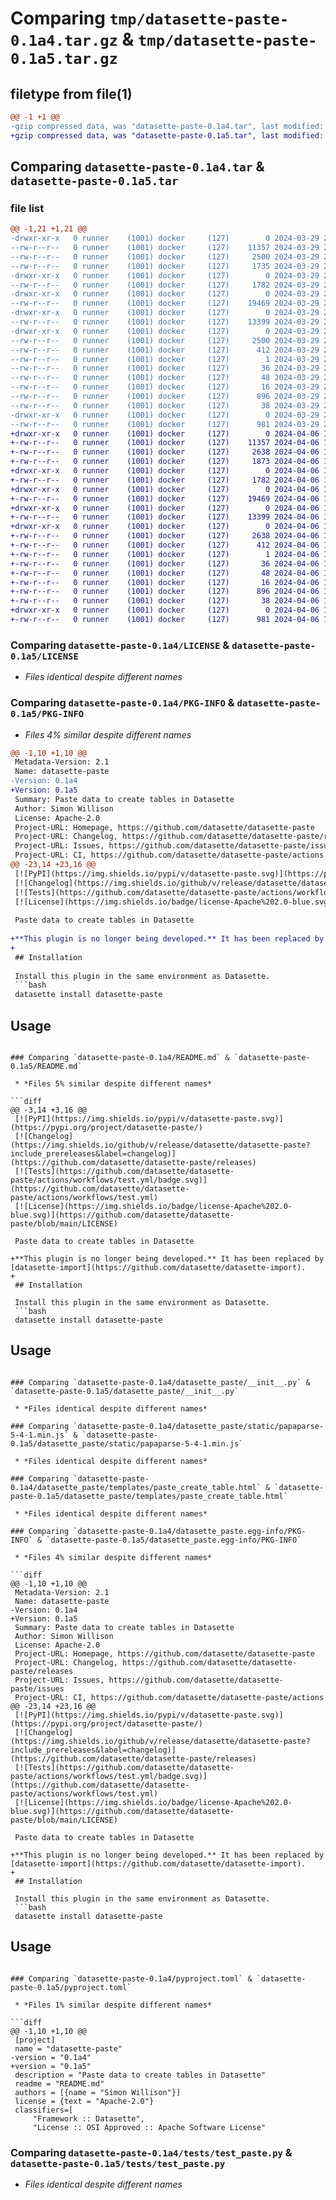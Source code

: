 # Comparing `tmp/datasette-paste-0.1a4.tar.gz` & `tmp/datasette-paste-0.1a5.tar.gz`

## filetype from file(1)

```diff
@@ -1 +1 @@
-gzip compressed data, was "datasette-paste-0.1a4.tar", last modified: Fri Mar 29 21:31:12 2024, max compression
+gzip compressed data, was "datasette-paste-0.1a5.tar", last modified: Sat Apr  6 16:25:56 2024, max compression
```

## Comparing `datasette-paste-0.1a4.tar` & `datasette-paste-0.1a5.tar`

### file list

```diff
@@ -1,21 +1,21 @@
-drwxr-xr-x   0 runner    (1001) docker     (127)        0 2024-03-29 21:31:12.554097 datasette-paste-0.1a4/
--rw-r--r--   0 runner    (1001) docker     (127)    11357 2024-03-29 21:31:06.000000 datasette-paste-0.1a4/LICENSE
--rw-r--r--   0 runner    (1001) docker     (127)     2500 2024-03-29 21:31:12.554097 datasette-paste-0.1a4/PKG-INFO
--rw-r--r--   0 runner    (1001) docker     (127)     1735 2024-03-29 21:31:06.000000 datasette-paste-0.1a4/README.md
-drwxr-xr-x   0 runner    (1001) docker     (127)        0 2024-03-29 21:31:12.554097 datasette-paste-0.1a4/datasette_paste/
--rw-r--r--   0 runner    (1001) docker     (127)     1782 2024-03-29 21:31:06.000000 datasette-paste-0.1a4/datasette_paste/__init__.py
-drwxr-xr-x   0 runner    (1001) docker     (127)        0 2024-03-29 21:31:12.554097 datasette-paste-0.1a4/datasette_paste/static/
--rw-r--r--   0 runner    (1001) docker     (127)    19469 2024-03-29 21:31:06.000000 datasette-paste-0.1a4/datasette_paste/static/papaparse-5-4-1.min.js
-drwxr-xr-x   0 runner    (1001) docker     (127)        0 2024-03-29 21:31:12.554097 datasette-paste-0.1a4/datasette_paste/templates/
--rw-r--r--   0 runner    (1001) docker     (127)    13399 2024-03-29 21:31:06.000000 datasette-paste-0.1a4/datasette_paste/templates/paste_create_table.html
-drwxr-xr-x   0 runner    (1001) docker     (127)        0 2024-03-29 21:31:12.554097 datasette-paste-0.1a4/datasette_paste.egg-info/
--rw-r--r--   0 runner    (1001) docker     (127)     2500 2024-03-29 21:31:12.000000 datasette-paste-0.1a4/datasette_paste.egg-info/PKG-INFO
--rw-r--r--   0 runner    (1001) docker     (127)      412 2024-03-29 21:31:12.000000 datasette-paste-0.1a4/datasette_paste.egg-info/SOURCES.txt
--rw-r--r--   0 runner    (1001) docker     (127)        1 2024-03-29 21:31:12.000000 datasette-paste-0.1a4/datasette_paste.egg-info/dependency_links.txt
--rw-r--r--   0 runner    (1001) docker     (127)       36 2024-03-29 21:31:12.000000 datasette-paste-0.1a4/datasette_paste.egg-info/entry_points.txt
--rw-r--r--   0 runner    (1001) docker     (127)       48 2024-03-29 21:31:12.000000 datasette-paste-0.1a4/datasette_paste.egg-info/requires.txt
--rw-r--r--   0 runner    (1001) docker     (127)       16 2024-03-29 21:31:12.000000 datasette-paste-0.1a4/datasette_paste.egg-info/top_level.txt
--rw-r--r--   0 runner    (1001) docker     (127)      896 2024-03-29 21:31:06.000000 datasette-paste-0.1a4/pyproject.toml
--rw-r--r--   0 runner    (1001) docker     (127)       38 2024-03-29 21:31:12.554097 datasette-paste-0.1a4/setup.cfg
-drwxr-xr-x   0 runner    (1001) docker     (127)        0 2024-03-29 21:31:12.554097 datasette-paste-0.1a4/tests/
--rw-r--r--   0 runner    (1001) docker     (127)      981 2024-03-29 21:31:06.000000 datasette-paste-0.1a4/tests/test_paste.py
+drwxr-xr-x   0 runner    (1001) docker     (127)        0 2024-04-06 16:25:56.021355 datasette-paste-0.1a5/
+-rw-r--r--   0 runner    (1001) docker     (127)    11357 2024-04-06 16:25:50.000000 datasette-paste-0.1a5/LICENSE
+-rw-r--r--   0 runner    (1001) docker     (127)     2638 2024-04-06 16:25:56.021355 datasette-paste-0.1a5/PKG-INFO
+-rw-r--r--   0 runner    (1001) docker     (127)     1873 2024-04-06 16:25:50.000000 datasette-paste-0.1a5/README.md
+drwxr-xr-x   0 runner    (1001) docker     (127)        0 2024-04-06 16:25:56.021355 datasette-paste-0.1a5/datasette_paste/
+-rw-r--r--   0 runner    (1001) docker     (127)     1782 2024-04-06 16:25:50.000000 datasette-paste-0.1a5/datasette_paste/__init__.py
+drwxr-xr-x   0 runner    (1001) docker     (127)        0 2024-04-06 16:25:56.021355 datasette-paste-0.1a5/datasette_paste/static/
+-rw-r--r--   0 runner    (1001) docker     (127)    19469 2024-04-06 16:25:50.000000 datasette-paste-0.1a5/datasette_paste/static/papaparse-5-4-1.min.js
+drwxr-xr-x   0 runner    (1001) docker     (127)        0 2024-04-06 16:25:56.021355 datasette-paste-0.1a5/datasette_paste/templates/
+-rw-r--r--   0 runner    (1001) docker     (127)    13399 2024-04-06 16:25:50.000000 datasette-paste-0.1a5/datasette_paste/templates/paste_create_table.html
+drwxr-xr-x   0 runner    (1001) docker     (127)        0 2024-04-06 16:25:56.021355 datasette-paste-0.1a5/datasette_paste.egg-info/
+-rw-r--r--   0 runner    (1001) docker     (127)     2638 2024-04-06 16:25:56.000000 datasette-paste-0.1a5/datasette_paste.egg-info/PKG-INFO
+-rw-r--r--   0 runner    (1001) docker     (127)      412 2024-04-06 16:25:56.000000 datasette-paste-0.1a5/datasette_paste.egg-info/SOURCES.txt
+-rw-r--r--   0 runner    (1001) docker     (127)        1 2024-04-06 16:25:56.000000 datasette-paste-0.1a5/datasette_paste.egg-info/dependency_links.txt
+-rw-r--r--   0 runner    (1001) docker     (127)       36 2024-04-06 16:25:56.000000 datasette-paste-0.1a5/datasette_paste.egg-info/entry_points.txt
+-rw-r--r--   0 runner    (1001) docker     (127)       48 2024-04-06 16:25:56.000000 datasette-paste-0.1a5/datasette_paste.egg-info/requires.txt
+-rw-r--r--   0 runner    (1001) docker     (127)       16 2024-04-06 16:25:56.000000 datasette-paste-0.1a5/datasette_paste.egg-info/top_level.txt
+-rw-r--r--   0 runner    (1001) docker     (127)      896 2024-04-06 16:25:50.000000 datasette-paste-0.1a5/pyproject.toml
+-rw-r--r--   0 runner    (1001) docker     (127)       38 2024-04-06 16:25:56.021355 datasette-paste-0.1a5/setup.cfg
+drwxr-xr-x   0 runner    (1001) docker     (127)        0 2024-04-06 16:25:56.021355 datasette-paste-0.1a5/tests/
+-rw-r--r--   0 runner    (1001) docker     (127)      981 2024-04-06 16:25:50.000000 datasette-paste-0.1a5/tests/test_paste.py
```

### Comparing `datasette-paste-0.1a4/LICENSE` & `datasette-paste-0.1a5/LICENSE`

 * *Files identical despite different names*

### Comparing `datasette-paste-0.1a4/PKG-INFO` & `datasette-paste-0.1a5/PKG-INFO`

 * *Files 4% similar despite different names*

```diff
@@ -1,10 +1,10 @@
 Metadata-Version: 2.1
 Name: datasette-paste
-Version: 0.1a4
+Version: 0.1a5
 Summary: Paste data to create tables in Datasette
 Author: Simon Willison
 License: Apache-2.0
 Project-URL: Homepage, https://github.com/datasette/datasette-paste
 Project-URL: Changelog, https://github.com/datasette/datasette-paste/releases
 Project-URL: Issues, https://github.com/datasette/datasette-paste/issues
 Project-URL: CI, https://github.com/datasette/datasette-paste/actions
@@ -23,14 +23,16 @@
 [![PyPI](https://img.shields.io/pypi/v/datasette-paste.svg)](https://pypi.org/project/datasette-paste/)
 [![Changelog](https://img.shields.io/github/v/release/datasette/datasette-paste?include_prereleases&label=changelog)](https://github.com/datasette/datasette-paste/releases)
 [![Tests](https://github.com/datasette/datasette-paste/actions/workflows/test.yml/badge.svg)](https://github.com/datasette/datasette-paste/actions/workflows/test.yml)
 [![License](https://img.shields.io/badge/license-Apache%202.0-blue.svg)](https://github.com/datasette/datasette-paste/blob/main/LICENSE)
 
 Paste data to create tables in Datasette
 
+**This plugin is no longer being developed.** It has been replaced by [datasette-import](https://github.com/datasette/datasette-import).
+
 ## Installation
 
 Install this plugin in the same environment as Datasette.
 ```bash
 datasette install datasette-paste
 ```
 ## Usage
```

### Comparing `datasette-paste-0.1a4/README.md` & `datasette-paste-0.1a5/README.md`

 * *Files 5% similar despite different names*

```diff
@@ -3,14 +3,16 @@
 [![PyPI](https://img.shields.io/pypi/v/datasette-paste.svg)](https://pypi.org/project/datasette-paste/)
 [![Changelog](https://img.shields.io/github/v/release/datasette/datasette-paste?include_prereleases&label=changelog)](https://github.com/datasette/datasette-paste/releases)
 [![Tests](https://github.com/datasette/datasette-paste/actions/workflows/test.yml/badge.svg)](https://github.com/datasette/datasette-paste/actions/workflows/test.yml)
 [![License](https://img.shields.io/badge/license-Apache%202.0-blue.svg)](https://github.com/datasette/datasette-paste/blob/main/LICENSE)
 
 Paste data to create tables in Datasette
 
+**This plugin is no longer being developed.** It has been replaced by [datasette-import](https://github.com/datasette/datasette-import).
+
 ## Installation
 
 Install this plugin in the same environment as Datasette.
 ```bash
 datasette install datasette-paste
 ```
 ## Usage
```

### Comparing `datasette-paste-0.1a4/datasette_paste/__init__.py` & `datasette-paste-0.1a5/datasette_paste/__init__.py`

 * *Files identical despite different names*

### Comparing `datasette-paste-0.1a4/datasette_paste/static/papaparse-5-4-1.min.js` & `datasette-paste-0.1a5/datasette_paste/static/papaparse-5-4-1.min.js`

 * *Files identical despite different names*

### Comparing `datasette-paste-0.1a4/datasette_paste/templates/paste_create_table.html` & `datasette-paste-0.1a5/datasette_paste/templates/paste_create_table.html`

 * *Files identical despite different names*

### Comparing `datasette-paste-0.1a4/datasette_paste.egg-info/PKG-INFO` & `datasette-paste-0.1a5/datasette_paste.egg-info/PKG-INFO`

 * *Files 4% similar despite different names*

```diff
@@ -1,10 +1,10 @@
 Metadata-Version: 2.1
 Name: datasette-paste
-Version: 0.1a4
+Version: 0.1a5
 Summary: Paste data to create tables in Datasette
 Author: Simon Willison
 License: Apache-2.0
 Project-URL: Homepage, https://github.com/datasette/datasette-paste
 Project-URL: Changelog, https://github.com/datasette/datasette-paste/releases
 Project-URL: Issues, https://github.com/datasette/datasette-paste/issues
 Project-URL: CI, https://github.com/datasette/datasette-paste/actions
@@ -23,14 +23,16 @@
 [![PyPI](https://img.shields.io/pypi/v/datasette-paste.svg)](https://pypi.org/project/datasette-paste/)
 [![Changelog](https://img.shields.io/github/v/release/datasette/datasette-paste?include_prereleases&label=changelog)](https://github.com/datasette/datasette-paste/releases)
 [![Tests](https://github.com/datasette/datasette-paste/actions/workflows/test.yml/badge.svg)](https://github.com/datasette/datasette-paste/actions/workflows/test.yml)
 [![License](https://img.shields.io/badge/license-Apache%202.0-blue.svg)](https://github.com/datasette/datasette-paste/blob/main/LICENSE)
 
 Paste data to create tables in Datasette
 
+**This plugin is no longer being developed.** It has been replaced by [datasette-import](https://github.com/datasette/datasette-import).
+
 ## Installation
 
 Install this plugin in the same environment as Datasette.
 ```bash
 datasette install datasette-paste
 ```
 ## Usage
```

### Comparing `datasette-paste-0.1a4/pyproject.toml` & `datasette-paste-0.1a5/pyproject.toml`

 * *Files 1% similar despite different names*

```diff
@@ -1,10 +1,10 @@
 [project]
 name = "datasette-paste"
-version = "0.1a4"
+version = "0.1a5"
 description = "Paste data to create tables in Datasette"
 readme = "README.md"
 authors = [{name = "Simon Willison"}]
 license = {text = "Apache-2.0"}
 classifiers=[
     "Framework :: Datasette",
     "License :: OSI Approved :: Apache Software License"
```

### Comparing `datasette-paste-0.1a4/tests/test_paste.py` & `datasette-paste-0.1a5/tests/test_paste.py`

 * *Files identical despite different names*

